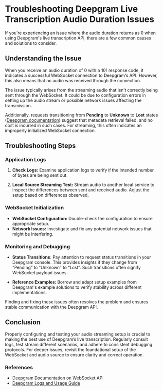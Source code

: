 # Troubleshooting Deepgram Live Transcription Audio Duration Issues

If you're experiencing an issue where the audio duration returns as 0 when using Deepgram's live transcription API, there are a few common causes and solutions to consider.

## Understanding the Issue

When you receive an audio duration of 0 with a 101 response code, it indicates a successful WebSocket connection to Deepgram's API. However, this also means that no audio was received through the connection. 

The issue typically arises from the streaming audio that isn't correctly being sent through the WebSocket. It could be due to configuration errors in setting up the audio stream or possible network issues affecting the transmission.

Additionally, requests transitioning from **Pending** to **Unknown** to **Lost** states ([Deepgram documentation](https://developers.deepgram.com/docs/using-logs-usage#understanding--console-usage-log-states)) suggest that metadata retrieval failed, and no cost is incurred in such cases. For streaming, this often indicates an improperly initialized WebSocket connection.

## Troubleshooting Steps

### Application Logs

1. **Check Logs:** Examine application logs to verify if the intended number of bytes are being sent out.

2. **Local Source Streaming Test:** Stream audio to another local service to inspect the differences between sent and received audio. Adjust the setup based on differences observed.

### WebSocket Initialization

- **WebSocket Configuration:** Double-check the configuration to ensure appropriate setup.
- **Network Issues:** Investigate and fix any potential network issues that might be interfering.

### Monitoring and Debugging

- **Status Transitions:** Pay attention to request status transitions in your Deepgram console. This provides insights if they change from “Pending” to “Unknown” to “Lost”. Such transitions often signify WebSocket payload issues.

- **Reference Examples:** Borrow and adapt setup examples from Deepgram's example solutions to verify stability across different implementations.

Finding and fixing these issues often resolves the problem and ensures stable communication with the Deepgram API.

## Conclusion

Properly configuring and testing your audio streaming setup is crucial to making the best use of Deepgram’s live transcription. Regularly consult logs, test stream different scenarios, and adhere to consistent debugging protocols. For deeper issues, revisit the foundational setup of the WebSocket and audio source to ensure clarity and correct operation.

### References

- [Deepgram Documentation on WebSocket API](https://developers.deepgram.com/docs/getting-started-with-live-streaming-audio)
- [Deepgram Logs and Usage Guide](https://developers.deepgram.com/docs/using-logs-usage#understanding--console-usage-log-states)